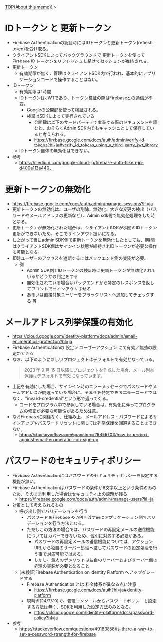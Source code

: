 [TOP(About this memo))](../README.md) > 

# IDトークン と 更新トークン
* Firebase Authenticationの認証時にはIDトークンと更新トークン(refresh token)を受け取る。
* クライアントSDKによってバックグラウンドで 更新トークンを使ってFirebase ID トークンをリフレッシュし続けてセッションが維持される。
* 更新トークン
    * 有効期限が無く、管理はクライアントSDK内で行われ、基本的にアプリケーションコードで操作することはない。
* IDトークン
    * 有効期限は1時間
    * IDトークンはJWTであり、トークン検証の際はFirebaseとの通信が不要。
        * Googleの公開鍵を使って検証される。
        * 検証はSDKによって実行されている
            * 公開鍵は以下のサードパーティで実装する際のドキュメントを読むと、おそらくAdmin SDK内でもキャッシュとして保存していると考えられる。
            * https://firebase.google.com/docs/auth/admin/verify-id-tokens?hl=ja#verify_id_tokens_using_a_third-party_jwt_library
    * IDトークン自体の無効化はできない。
* 参考
    * https://medium.com/google-cloud-jp/firebase-auth-token-jp-d400a113a440、


# 更新トークンの無効化
* https://firebase.google.com/docs/auth/admin/manage-sessions?hl=ja
* 更新トークンの無効化は、ユーザの削除、無効化、大きな変更の検出（パスワードやメールアドレスの更新など）、Admin sdk側で無効化処理をした時 となる。
* 更新トークンが無効化された場合は、クライアントSDKが次回のIDトークン更新ができないため、そこでサインアウト扱いになる。
* したがって仮にadmin SDK側で更新トークンを無効化したとしても、1時間はクライアントSDK側はサインイン状態が維持されIDトークンが必要な操作も可能となる。
* 即時ユーザーのアクセスを遮断するにはバックエンド側の実装が必要。
    * 例
        * Admin SDK側でIDトークンの検証時に更新トークンが無効化されているかどうかの判定をする
        * 無効化されている場合はバックエンドから特定のレスポンスを返してフロントでサインアウトさせる
        * あるいは直接対象ユーザーをブラックリストへ追加してチェックする 等



# メールアドレス列挙保護の有効化
* https://cloud.google.com/identity-platform/docs/admin/email-enumeration-protection?hl=ja
* Firebase Authenticationの 設定 > ユーザーアクション にて有効／無効の設定ができる
* なお、以下のように新しいプロジェクトはデフォルトで有効となっている。
    > 2023 年 9 月 15 日以降にプロジェクトを作成した場合、メール列挙保護はデフォルトで有効になっています。
* 上記を有効にした場合、サインイン時のエラーメッセージでパスワードやメールアドレスが間違っていた場合に、それらを特定できるエラーコードではなく、"invalid-credential"という形で返ってくる。
    * コードをプログラム中で参照している場合は、有効化に伴ってプログラムの修正が必要な可能性があるため注意。
* なおFirebaseに関係なく、仕組み上、メールアドレス・パスワードによるサインアップやパスワードリセットに関しては列挙保護を回避することはできない。
    * https://stackoverflow.com/questions/75455503/how-to-protect-against-email-enumeration-on-sign-up
   

# パスワードのセキュリティポリシー
* Firebase Authenticationにはパスワードのセキュリティポリシーを設定する機能が無い。
* Firebase Authenticationはパスワードの条件が6文字以上という条件のみのため、そのまま利用した場合はセキュリティ上の課題が残る
    * https://firebase.google.com/docs/auth/admin/manage-users?hl=ja
* 対策として考えられるもの
    * 呼び出し側でバリデーションを行う
        * パスワードをFirebase の APIへ渡す前にアプリケーション側でバリデーションを行う方法となる。
        * ただしこの方法の場合では、パスワードの再設定メールの送信機能についてはカバーできないため、個別に対応する必要がある。
            * パスワードの再設定メールの送信機能については、アクションURLから独自のサーバー処理へ渡してパスワードの設定処理を行う事で対応可能ではある。
            * しかし、最大のデメリットは独自のサーバーおよびサーバー側の処理の実装が必要となること
    * (未検証)Firebase Authentication on Identity Platform へアップグレードする
        * Firebase Authentication とは 料金体系が異なる点に注意
            * https://firebase.google.com/docs/auth?hl=ja#identity-platform
        * 現時点(24/7/30)で、管理コンソールからパスワードポリシーを設定する方法は無く、SDKを利用した設定方法のみとなる。
            * https://cloud.google.com/identity-platform/docs/password-policy?hl=ja
* 参考
    * https://stackoverflow.com/questions/49183858/is-there-a-way-to-set-a-password-strength-for-firebase



